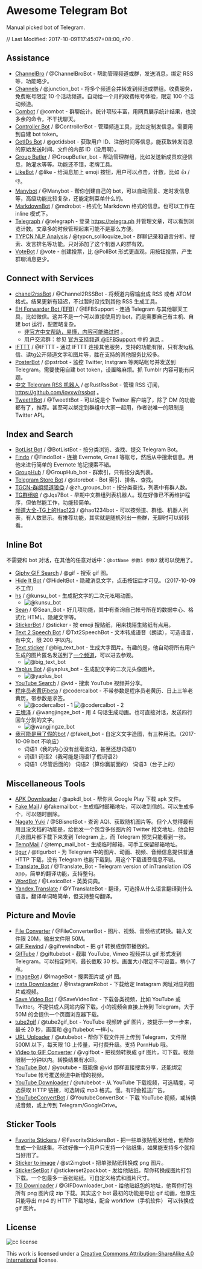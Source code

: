 # Awesome Telegram Bot



Manual picked bot of Telegram.

// Last Modified: 2017-10-09T17:45:07+08:00, r70 .



## Assistance

- [ChannelBro](https://t.me/ChannelBroBot) / @ChannelBroBot - 帮助管理频道或群，发送消息，绑定 RSS 等，功能略少。
- [Channels](https://t.me/junction_bot) / @junction_bot - 将多个频道合并转发到频道或群组。收费服务，免费帐号限定 10 个活动频道。自动给一个月的收费帐号体验，限定 100 个活动频道。
- [Combot](https://t.me/combot) / @combot - 群聊统计。统计项较丰富，用网页展示统计结果，也没多余的命令，不干扰聊天。
- [Controller Bot](https://t.me/ControllerBot) / @ControllerBot - 管理频道工具，比如定制发信息。需要用到自建 bot token。
- [GetIDs Bot](https://t.me/getidsbot) / @getidsbot - 获取用户 ID、注册时间等信息，能获取转发消息的原始发送时间、文件的内部 ID（没用啊）。
- [Group Butler](https://t.me/GroupButler_bot) / @GroupButler_bot - 帮助管理群组，比如发送新成员欢迎信息，防灌水等等。功能还不错，老牌工具。
- [LikeBot](https://t.me/like) / @like - 给消息加上 emoji 按钮，用户可以点击，计数，比如 👍 / 👎。
- [Manybot](https://t.me/Manybot) / @Manybot - 帮你创建自己的 bot，可以自动回复、定时发信息等，高级功能比较复杂，还能定制菜单什么的。
- [MarkdownBot](https://t.me/mdrobot) / @mdrobot - 格式化 Markdown 格式的信息。也可以工作在 inline 模式下。
- [Telegraph](https://t.me/telegraph) / @telegraph - 登录 https://telegra.ph 并管理文章，可以看到浏览计数。文章多的时候管理起来可能不是那么方便。
- [TYPCN NLP Analysis](https://t.me/typcn_soliloquize_bot) / @typcn_soliloquize_bot - 群聊记录和语言分析、搜索、发言排名等功能。只对添加了这个机器人的群有效。
- [VoteBot](https://t.me/vote) / @vote - 创建投票，比 @PollBot 形式更直观，用按钮投票，产生群聊消息更少。



## Connect with Services

- [chanel2rssBot](https://t.me/Channel2RSSBot) / @Channel2RSSBot - 将频道内容输出成 RSS 或者 ATOM 格式。结果更新有延迟，不过暂时没找到其他 RSS 生成工具。
- [EH Forwarder Bot (EFB)](https://github.com/blueset/ehForwarderBot) / @EFBSupport - 连通 Telegram 与其他聊天工具，比如微信。这并不是一个可以直接使用的 bot，而是需要自己有主机、自建 bot 运行，配置略复杂。
  - [非官方中文帮助，易懂，内容可能略过时](https://blog.1a23.com/2017/01/09/EFB-How-to-Send-and-Receive-Messages-from-WeChat-on-Telegram-zh-CN/) 。
  - 用户交流群：参见 [官方支持频道 @EFBSupport](https://t.me/EFBSupport) 中的 [消息](https://t.me/EFBSupport/19) 。
- [IFTTT](https://t.me/IFTTT) / @IFTTT - 通过 IFTTT 连接其他服务，支持的功能有限，只有发tg私信、读tg公开频道文字和图片等，胜在支持的其他服务比较多。
- [PosterBot](https://t.me/pstrbot) / @pstrbot - 监控 Twitter, Instgram 等网站帐号并发送到 Telegram。需要使用自建 bot token，设置略麻烦。抓 Tumblr 内容可能有问题。
- [中文 Telegram RSS 机器人](https://t.me/RustRssBot) / @RustRssBot - 管理 RSS 订阅， https://github.com/iovxw/rssbot 。
- [TweetItBot](https://t.me/TweetItBot) / @TweetItBot - 可以说是个 Twitter 客户端了，除了 DM 的功能都有了，推荐。甚至可以绑定到群组中大家一起用，作者说唯一的限制是 Twitter API。



## Index and Search

- [BotList Bot](https://t.me/BotListBot) / @BotListBot - 按分类浏览、查找、提交 Telegram Bot。
- [Findo](https://t.me/FindoBot) / @FindoBot - 连接 Evernote, Gmail 等帐号，然后从中搜索信息。用他来进行简单的 Evernote 笔记搜索不错。
- [GroupHub](https://t.me/GroupHub_bot) / @GroupHub_bot - 群索引，只有按分类列表。
- [Telegram Store Bot](https://t.me/storebot) / @storebot - Bot 索引、排名、查找。
- [TGCN-群组频道狼😋](https://t.me/zh_groups_bot) / @zh_groups_bot - 按分类查找，列表中有群人数。
- [TG群组娘](https://t.me/Jqs7Bot) / @Jqs7Bot - 早期中文群组列表机器人。现在好像已不再维护程序，但依然能工作，功能较简单。
- [频道大全-TG上的Hao123](https://t.me/hao1234bot) / @hao1234bot - 可以按频道、群组、机器人列表，有人数显示。有推荐功能，其实就是随机列出一些群，无聊时可以转转看。



## Inline Bot

不需要和 bot 对话，在其他的任意对话中：`@botName 参数1 参数2` 就可以使用了。

- [Giphy GIF Search](https://t.me/gif) / @gif - 搜索 gif 图。
- [Hide It Bot](https://t.me/HideItBot) / @HideItBot - 隐藏消息文字，点击按钮后才可见。（2017-10-09 不工作）
- [hs](https://t.me/kunsu_bot) / @kunsu_bot - 生成配文字的二次元吆喝动图。
  - ![@kunsu_bot](https://user-images.githubusercontent.com/67877/31327406-a38c985e-ad01-11e7-99c7-b63bae6059cb.png)
- [Sean](https://t.me/Sean_Bot) / @Sean_Bot - 好几项功能，其中有查询自己帐号所在的数据中心、格式化 HTML、隐藏文字等。
- [StickerBot](https://t.me/sticker) / @sticker - 按 emoji 搜贴纸，用来找陌生贴纸有点用。
- [Text 2 Speech Bot](https://t.me/Txt2SpeechBot) / @Txt2SpeechBot - 文本转成语音（朗读），可选语言，有中文，限 200 字以内。
- [Text sticker](https://t.me/big_text_bot) / @big_text_bot - 生成大字图片。有趣的是，他自动将所有用户生成的图片匿名发送到了[一个频道](https://t.me/joinchat/AAAAAEJEZ9HK1pmDJMS5ZQ)，可以进去参观。
  - ![@big_text_bot](https://user-images.githubusercontent.com/67877/31327242-9b2d3c50-ad00-11e7-8ca7-ef7f1388f232.png)
- [Yaplus Bot](https://t.me/yaplus_bot) / @yaplus_bot - 生成配文字的二次元头像图片。
  - ![@yaplus_bot](https://user-images.githubusercontent.com/67877/31315285-c12991d8-ac47-11e7-81de-5c1dec14d378.png)
- [YouTube Search](https://t.me/vid) / @vid - 搜索 YouTube 视频并分享。
- [程序员老黄历beta](https://t.me/codercalbot) / @codercalbot - 不带参数是程序员老黄历、日上三竿老黄历，带参数是求签。
  - ![@codercalbot - 1](https://user-images.githubusercontent.com/67877/31326257-1c82161c-acf8-11e7-927d-17ea71e0d367.png) ![@codercalbot - 2](https://user-images.githubusercontent.com/67877/31326262-22176352-acf8-11e7-8f52-15a7d0ceb79e.png)
- [王境泽](https://t.me/wangjingze_bot) / @wangjingze_bot - 用 4 句话生成动画。也可直接对话，发送四行回车分割的文字。
  - ![@wangjingze_bot](https://user-images.githubusercontent.com/67877/31315439-3c5106cc-ac4b-11e7-85d6-808f9eb36809.gif)
- [我可能是用了假的bot](https://t.me/fakeit_bot) / @fakeit_bot - 自定义文字造图，有三种用法。（2017-10-09 bot 不响应）
  - 词语1（我的内心没有丝毫波动，甚至还想词语1）
  - 词语1 词语2（我可能是词语1了假词语2）
  - 词语1（尽管后面的） 词语2（算你赢前面的） 词语3（台子上的）



## Miscellaneous Tools

- [APK Downloader](https://t.me/apkdl_bot) / @apkdl_bot - 帮你从 Google Play 下载 apk 文件。
- [Fake Mail](https://t.me/fakemailbot) / @fakemailbot - 生成临时邮箱地址，可以收到信的。可以生成多个，可以随时删除。
- [Nagato Yuki](https://t.me/SBisnotBot) / @SBisnotBot - 查询 AQI、获取随机图片等。但个人觉得最有用且没文档的功能是，给他发一个包含多张图片的 Twitter 推文地址，他会把几张图片都下载下来发到 Telegram 上，而 Telegram 预览只能看到一张。
- [TempMail](https://t.me/temp_mail_bot) / @temp_mail_bot - 生成临时邮箱，可手工保留邮箱地址。
- [tlgur](https://t.me/tlgurbot) / @tlgurbot - 为 Telegram 中的图片、动画、视频、音频信息提供普通 HTTP 下载，没有 Telegram 也能下载到。用这个下载语音信息不错。
- [Translate_Bot](https://t.me/Translate_Bot) / @Translate_Bot - Telegram version of inTranslation iOS app，简单的翻译功能，支持整句。
- [WordBot](https://t.me/LexicoBot) / @LexicoBot - 英英词典。
- [Yandex.Translate](https://t.me/YTranslateBot) / @YTranslateBot - 翻译，可选择从什么语言翻译到什么语言。翻译单词略简单，但支持整句翻译。



## Picture and Movie

- [File Converter](https://t.me/FileConverterBot) / @FileConverterBot - 图片、视频、音频格式转换。输入文件限 20M，输出文件限 50M。
- [GIF Rewind](https://t.me/gifrewindbot) / @gifrewindbot - 把 gif 转换成倒带播放的。
- [GifTube](https://t.me/giftubebot) / @giftubebot - 截取 YouTube, Vimeo 视频并以 gif 形式发到 Telegram。可以指定时间，最长截取 30 秒。画面大小限定不可设置，稍小了点。
- [ImageBot](https://t.me/imagebot) / @ImageBot - 搜索图片或 gif 图。
- [insta Downloader](https://t.me/InstagramRobot) / @InstagramRobot - 下载给定 Instagram 网址对应的图片或视频。
- [Save Video Bot](https://t.me/SaveVideoBot) / @SaveVideoBot - 下载各类视频，比如 YouTube 或 Twitter。不提供成人网站内容下载。小的视频会直接上传到 Telegram，大于 50M 的会提供一个页面浏览器下载。
- [tube2gif](https://t.me/tube2gif_bot) / @tube2gif_bot - YouTube 视频转 gif 图片，按提示一步一步来，最长 20 秒，画面和 @giftubebot 一样小。
- [URL Uploader](https://t.me/utubebot) / @utubebot - 帮你下载文件并上传到 Telegram，文件限 500M 以下，每天限 1G 上传量，可付费升级。支持 PornHub 哦。
- [Video to GIF Converter](https://t.me/vgifbot) / @vgifbot - 把视频转换成 gif 图片，可下载。视频限制一分钟以内。转换结果有水印。
- [YouTube Bot](https://t.me/youtube) / @youtube - 既能像 @vid 那样直接搜索分享，还能绑定 YouTube 帐号推送频道中新增的视频。
- [YouTube Downloader](https://t.me/utubebot) / @utubebot - 从 YouTube 下载视频，可选精度，可选获取 HTTP 链接，可选转成 mp3 格式。慢。有时会推送广告。
- [YouTubeConvertBot](https://t.me/YoutubeConvertBot) / @YoutubeConvertBot - 下载 YouTube 视频，或转换成音频，或上传到 Telegram/GoogleDrive。



## Sticker Tools

- [Favorite Stickers](https://t.me/FavoriteStickersBot) / @FavoriteStickersBot - 把一些单张贴纸发给他，他帮你生成一个贴纸集。不过好像一个用户只支持一个贴纸集，如果能支持多个就相当好用了。
- [Sticker to image](https://t.me/st2imgbot) / @st2imgbot - 把单张贴纸转换成 png 图片。
- [StickerSetBot](https://t.me/stickerset2packbot) / @stickerset2packbot - 发给他贴纸，帮你转换成图片打包下载。一个包最多一百张贴纸。可自定义格式和图片尺寸。
- [TG Downloader](https://t.me/GIFDownloader_bot) / @GIFDownloader_bot - 给他贴纸包的地址，他帮你打包所有 png 图片成 zip 下载。其实这个 bot 最初的功能是导出 gif 动画，但原生只能导出 mp4 的 HTTP 下载地址，配合 workflow（手机软件） 可以转换成 gif 图片。



## License

![cc license](https://i.creativecommons.org/l/by-sa/4.0/88x31.png)

This work is licensed under a [Creative Commons Attribution-ShareAlike 4.0 International](https://creativecommons.org/licenses/by-sa/4.0/) license.

